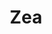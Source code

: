 ---
title: "Zea"
description: "Zea"
layout: shop
keywords:
  - 美食競賽
  - 台灣美食
  - 美食精選
datePublished: "2025-06-30"
dateModified: "2025-07-04"
city: "台北市"
district: "大安區"
address: "台北市大安區仁愛路四段300巷20弄5號"
phone: ""
geo: "25.036342071191104, 121.55410521284944"
google_map: "https://maps.app.goo.gl/ScwFcevKTtKBrx2S6"
footinder: "https://footinder.com.tw/%E5%8F%B0%E5%8C%97%E5%B8%82%E5%A4%A7%E5%AE%89%E5%8D%80/176069/"
official: "https://www.instagram.com/zea.tpe/"
award:
  - name: "500盤"
    year: "2024"
    entries:
      - dishes:
          - "Ceviche 龜山島胭脂蝦/Perseus Oscietra魚子醬/燈籠果"

---